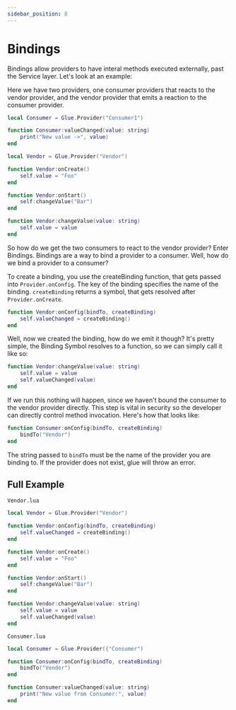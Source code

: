 ```yaml
---
sidebar_position: 8
---
```


# Bindings

Bindings allow providers to have interal methods executed externally, past the Service layer. Let's look at an example:

Here we have two providers, one consumer providers that reacts to the vendor provider, and the vendor provider that emits a reaction to the consumer provider.

```lua
local Consumer = Glue.Provider("Consumer1")

function Consumer:valueChanged(value: string)
    print("New value ->", value)
end
```

```lua
local Vendor = Glue.Provider("Vendor")

function Vendor:onCreate()
    self.value = "Foo"
end

function Vendor:onStart()
    self:changeValue("Bar")
end

function Vendor:changeValue(value: string)
    self.value = value
end
```

So how do we get the two consumers to react to the vendor provider? Enter Bindings. Bindings are a way to bind a provider to a consumer. Well, how do we bind a provider to a consumer?

To create a binding, you use the createBinding function, that gets passed into `Provider.onConfig`. The key of the binding specifies the name of the binding. `createBinding` returns a symbol, that gets resolved after `Provider.onCreate`.

```lua
function Vendor:onConfig(bindTo, createBinding)
	self.valueChanged = createBinding()
end
```

Well, now we created the binding, how do we emit it though? It's pretty simple, the Binding Symbol resolves to a function, so we can simply call it like so:

```lua
function Vendor:changeValue(value: string)
    self.value = value
    self.valueChanged(value)
end
```

If we run this nothing will happen, since we haven't bound the consumer to the vendor provider directly. This step is vital in security so the developer can directly control method invocation. Here's how that looks like:

```lua
function Consumer:onConfig(bindTo, createBinding)
	bindTo("Vendor")
end
```

The string passed to `bindTo` must be the name of the provider you are binding to. If the provider does not exist, glue will throw an error.

## Full Example

`Vendor.lua`
```lua
local Vendor = Glue.Provider("Vendor")

function Vendor:onConfig(bindTo, createBinding)
	self.valueChanged = createBinding()
end

function Vendor:onCreate()
	self.value = "Foo"
end

function Vendor:onStart()
	self:changeValue("Bar")
end

function Vendor:changeValue(value: string)
	self.value = value
	self.valueChanged(value)
end
```
`Consumer.lua`
```lua
local Consumer = Glue.Provider({"Consumer")

function Consumer:onConfig(bindTo, createBinding)
	bindTo("Vendor")
end

function Consumer:valueChanged(value: string)
	print("New value from Consumer:", value)
end
```